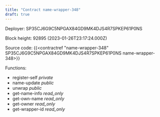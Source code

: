 ```yaml
---
title: "Contract name-wrapper-348"
draft: true
---
```

Deployer: SP35CJ6G9C5NPGAX84GD9MK4DJS4R7SPKEP61P0NS


 



Block height: 92895 (2023-01-26T23:17:24.000Z)

Source code: {{<contractref "name-wrapper-348" SP35CJ6G9C5NPGAX84GD9MK4DJS4R7SPKEP61P0NS name-wrapper-348>}}

Functions:

* register-self _private_
* name-update _public_
* unwrap _public_
* get-name-info _read_only_
* get-own-name _read_only_
* get-owner _read_only_
* get-wrapper-id _read_only_
